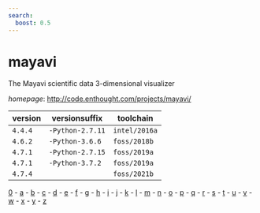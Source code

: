```yaml
---
search:
  boost: 0.5
---
```

# mayavi

The Mayavi scientific data 3-dimensional visualizer

*homepage*: <http://code.enthought.com/projects/mayavi/>

version | versionsuffix | toolchain
--------|---------------|----------
``4.4.4`` | ``-Python-2.7.11`` | ``intel/2016a``
``4.6.2`` | ``-Python-3.6.6`` | ``foss/2018b``
``4.7.1`` | ``-Python-2.7.15`` | ``foss/2019a``
``4.7.1`` | ``-Python-3.7.2`` | ``foss/2019a``
``4.7.4`` |  | ``foss/2021b``

[0](../0/index.md) - [a](../a/index.md) - [b](../b/index.md) - [c](../c/index.md) - [d](../d/index.md) - [e](../e/index.md) - [f](../f/index.md) - [g](../g/index.md) - [h](../h/index.md) - [i](../i/index.md) - [j](../j/index.md) - [k](../k/index.md) - [l](../l/index.md) - [m](../m/index.md) - [n](../n/index.md) - [o](../o/index.md) - [p](../p/index.md) - [q](../q/index.md) - [r](../r/index.md) - [s](../s/index.md) - [t](../t/index.md) - [u](../u/index.md) - [v](../v/index.md) - [w](../w/index.md) - [x](../x/index.md) - [y](../y/index.md) - [z](../z/index.md)

